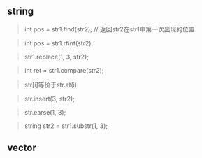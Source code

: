 

## string
> int pos = str1.find(str2); // 返回str2在str1中第一次出现的位置

> int pos = str1.rfinf(str2);

> str1.replace(1, 3, str2);

> int ret = str1.compare(str2);

> str[i]等价于str.at(i)

> str.insert(3, str2);

> str.earse(1, 3);

> string str2 = str1.substr(1, 3);

## vector
